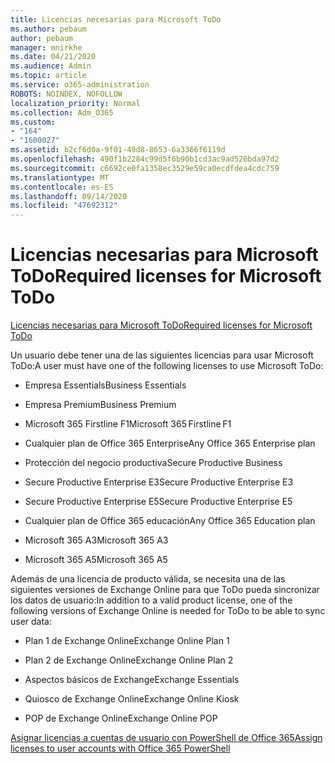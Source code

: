 ```yaml
---
title: Licencias necesarias para Microsoft ToDo
ms.author: pebaum
author: pebaum
manager: mnirkhe
ms.date: 04/21/2020
ms.audience: Admin
ms.topic: article
ms.service: o365-administration
ROBOTS: NOINDEX, NOFOLLOW
localization_priority: Normal
ms.collection: Adm_O365
ms.custom:
- "164"
- "1600027"
ms.assetid: b2cf6d0a-9f01-49d8-8653-6a3366f6119d
ms.openlocfilehash: 490f1b2284c99d5f6b90b1cd3ac9ad526bda97d2
ms.sourcegitcommit: c6692ce0fa1358ec3529e59ca0ecdfdea4cdc759
ms.translationtype: MT
ms.contentlocale: es-ES
ms.lasthandoff: 09/14/2020
ms.locfileid: "47692312"
---
```

# <a name="required-licenses-for-microsoft-todo"></a><span data-ttu-id="dd2d4-102">Licencias necesarias para Microsoft ToDo</span><span class="sxs-lookup"><span data-stu-id="dd2d4-102">Required licenses for Microsoft ToDo</span></span>

[<span data-ttu-id="dd2d4-103">Licencias necesarias para Microsoft ToDo</span><span class="sxs-lookup"><span data-stu-id="dd2d4-103">Required licenses for Microsoft ToDo</span></span>](https://support.office.com/article/381e9d1b-c500-49b5-973e-890fd86528d7.aspx)
  
<span data-ttu-id="dd2d4-104">Un usuario debe tener una de las siguientes licencias para usar Microsoft ToDo:</span><span class="sxs-lookup"><span data-stu-id="dd2d4-104">A user must have one of the following licenses to use Microsoft ToDo:</span></span>
  
- <span data-ttu-id="dd2d4-105">Empresa Essentials</span><span class="sxs-lookup"><span data-stu-id="dd2d4-105">Business Essentials</span></span>

- <span data-ttu-id="dd2d4-106">Empresa Premium</span><span class="sxs-lookup"><span data-stu-id="dd2d4-106">Business Premium</span></span>

- <span data-ttu-id="dd2d4-107">Microsoft 365 Firstline F1</span><span class="sxs-lookup"><span data-stu-id="dd2d4-107">Microsoft 365 Firstline F1</span></span>

- <span data-ttu-id="dd2d4-108">Cualquier plan de Office 365 Enterprise</span><span class="sxs-lookup"><span data-stu-id="dd2d4-108">Any Office 365 Enterprise plan</span></span>

- <span data-ttu-id="dd2d4-109">Protección del negocio productiva</span><span class="sxs-lookup"><span data-stu-id="dd2d4-109">Secure Productive Business</span></span>

- <span data-ttu-id="dd2d4-110">Secure Productive Enterprise E3</span><span class="sxs-lookup"><span data-stu-id="dd2d4-110">Secure Productive Enterprise E3</span></span>

- <span data-ttu-id="dd2d4-111">Secure Productive Enterprise E5</span><span class="sxs-lookup"><span data-stu-id="dd2d4-111">Secure Productive Enterprise E5</span></span>

- <span data-ttu-id="dd2d4-112">Cualquier plan de Office 365 educación</span><span class="sxs-lookup"><span data-stu-id="dd2d4-112">Any Office 365 Education plan</span></span>

- <span data-ttu-id="dd2d4-113">Microsoft 365 A3</span><span class="sxs-lookup"><span data-stu-id="dd2d4-113">Microsoft 365 A3</span></span>

- <span data-ttu-id="dd2d4-114">Microsoft 365 A5</span><span class="sxs-lookup"><span data-stu-id="dd2d4-114">Microsoft 365 A5</span></span>

<span data-ttu-id="dd2d4-115">Además de una licencia de producto válida, se necesita una de las siguientes versiones de Exchange Online para que ToDo pueda sincronizar los datos de usuario:</span><span class="sxs-lookup"><span data-stu-id="dd2d4-115">In addition to a valid product license, one of the following versions of Exchange Online is needed for ToDo to be able to sync user data:</span></span>
  
- <span data-ttu-id="dd2d4-116">Plan 1 de Exchange Online</span><span class="sxs-lookup"><span data-stu-id="dd2d4-116">Exchange Online Plan 1</span></span>

- <span data-ttu-id="dd2d4-117">Plan 2 de Exchange Online</span><span class="sxs-lookup"><span data-stu-id="dd2d4-117">Exchange Online Plan 2</span></span>

- <span data-ttu-id="dd2d4-118">Aspectos básicos de Exchange</span><span class="sxs-lookup"><span data-stu-id="dd2d4-118">Exchange Essentials</span></span>

- <span data-ttu-id="dd2d4-119">Quiosco de Exchange Online</span><span class="sxs-lookup"><span data-stu-id="dd2d4-119">Exchange Online Kiosk</span></span>

- <span data-ttu-id="dd2d4-120">POP de Exchange Online</span><span class="sxs-lookup"><span data-stu-id="dd2d4-120">Exchange Online POP</span></span>

[<span data-ttu-id="dd2d4-121">Asignar licencias a cuentas de usuario con PowerShell de Office 365</span><span class="sxs-lookup"><span data-stu-id="dd2d4-121">Assign licenses to user accounts with Office 365 PowerShell</span></span>](https://docs.microsoft.com/office365/enterprise/powershell/assign-licenses-to-user-accounts-with-office-365-powershell )
  